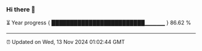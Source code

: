 ### Hi there 👋

⏳ Year progress { █████████████████████████▁▁▁▁▁ } 86.62 %

---

⏰ Updated on Wed, 13 Nov 2024 01:02:44 GMT
